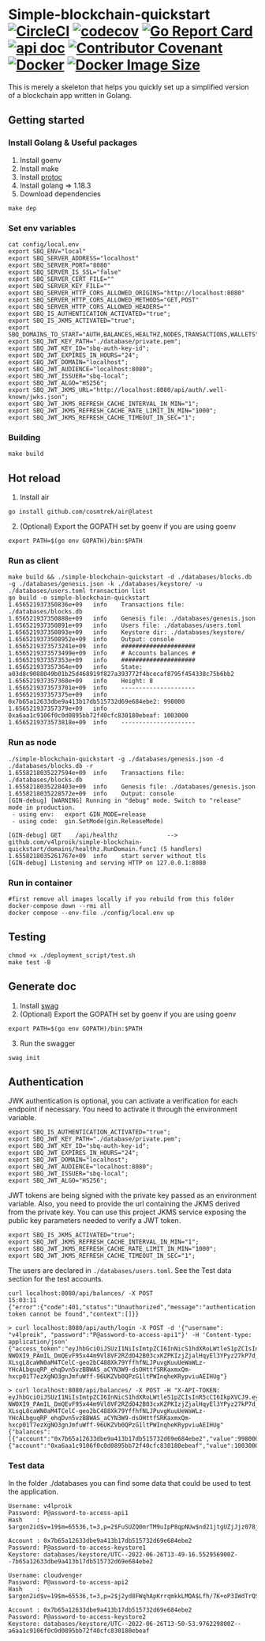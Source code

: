 # Simple-blockchain-quickstart [![CircleCI](https://dl.circleci.com/status-badge/img/gh/v4lproik/simple-blockchain-quickstart/tree/master.svg?style=shield)](https://dl.circleci.com/status-badge/redirect/gh/v4lproik/simple-blockchain-quickstart/tree/master) [![codecov](https://codecov.io/gh/v4lproik/simple-blockchain-quickstart/branch/master/graph/badge.svg?token=LBUG7Y80Q9)](https://codecov.io/gh/v4lproik/simple-blockchain-quickstart) [![Go Report Card](https://goreportcard.com/badge/github.com/v4lproik/simple-blockchain-quickstart)](https://goreportcard.com/report/github.com/v4lproik/simple-blockchain-quickstart) [![api doc](https://badges.aleen42.com/src/apiary.svg)](https://simpleblockchainquickstart.docs.apiary.io/) [![Contributor Covenant](https://img.shields.io/badge/Contributor%20Covenant-2.1-4baaaa.svg)](.github/ISSUE_TEMPLATE/code_of_conduct.md) [![Docker](https://img.shields.io/docker/cloud/build/v4lproik/simple-blockchain-quickstart?label=Docker&style=flat)](https://hub.docker.com/r/v4lproik/simple-blockchain-quickstart/builds) [![Docker Image Size](https://badgen.net/docker/size/v4lproik/simple-blockchain-quickstart?icon=docker&label=image%20size)](https://hub.docker.com/r/v4lproik/simple-blockchain-quickstart/)

This is merely a skeleton that helps you quickly set up a simplified version of a blockchain app written in Golang.
## Getting started
### Install Golang & Useful packages
1. Install goenv
2. Install make
3. Install [protoc](https://grpc.io/docs/protoc-installation/)
4. Install golang => 1.18.3
5. Download dependencies
```
make dep
```
### Set env variables  
```
cat config/local.env
export SBQ_ENV="local"
export SBQ_SERVER_ADDRESS="localhost"
export SBQ_SERVER_PORT="8080"
export SBQ_SERVER_IS_SSL="false"
export SBQ_SERVER_CERT_FILE=""
export SBQ_SERVER_KEY_FILE=""
export SBQ_SERVER_HTTP_CORS_ALLOWED_ORIGINS="http://localhost:8080"
export SBQ_SERVER_HTTP_CORS_ALLOWED_METHODS="GET,POST"
export SBQ_SERVER_HTTP_CORS_ALLOWED_HEADERS=""
export SBQ_IS_AUTHENTICATION_ACTIVATED="true";
export SBQ_IS_JKMS_ACTIVATED="true";
export SBQ_DOMAINS_TO_START="AUTH,BALANCES,HEALTHZ,NODES,TRANSACTIONS,WALLETS"
export SBQ_JWT_KEY_PATH="./database/private.pem";
export SBQ_JWT_KEY_ID="sbq-auth-key-id";
export SBQ_JWT_EXPIRES_IN_HOURS="24";
export SBQ_JWT_DOMAIN="localhost";
export SBQ_JWT_AUDIENCE="localhost:8080";
export SBQ_JWT_ISSUER="sbq-local";
export SBQ_JWT_ALGO="HS256";
export SBQ_JWT_JKMS_URL="http://localhost:8080/api/auth/.well-known/jwks.json";
export SBQ_JWT_JKMS_REFRESH_CACHE_INTERVAL_IN_MIN="1";
export SBQ_JWT_JKMS_REFRESH_CACHE_RATE_LIMIT_IN_MIN="1000";
export SBQ_JWT_JKMS_REFRESH_CACHE_TIMEOUT_IN_SEC="1";
```
### Building  
```
make build
```
## Hot reload
1. Install air
```
go install github.com/cosmtrek/air@latest
```
2. (Optional) Export the GOPATH set by goenv if you are using goenv
```
export PATH=$(go env GOPATH)/bin:$PATH
```
### Run as client
```
make build && ./simple-blockchain-quickstart -d ./databases/blocks.db -g ./databases/genesis.json -k ./databases/keystore/ -u ./databases/users.toml transaction list
go build -o simple-blockchain-quickstart
1.656521937350836e+09	info	Transactions file: ./databases/blocks.db
1.656521937350888e+09	info	Genesis file: ./databases/genesis.json
1.656521937350891e+09	info	Users file: ./databases/users.toml
1.656521937350893e+09	info	Keystore dir: ./databases/keystore/
1.6565219373508952e+09	info	Output: console
1.6565219373573241e+09	info	#####################
1.6565219373573499e+09	info	# Accounts balances #
1.656521937357353e+09	info	#####################
1.656521937357364e+09	info	State: a03d8c9088049b01b25d468919f827a393772f4bcecaf8795f454338c75b6bb2
1.656521937357368e+09	info	Height: 8
1.6565219373573701e+09	info	---------------------
1.656521937357375e+09	info	0x7b65a12633dbe9a413b17db515732d69e684ebe2: 998000
1.656521937357379e+09	info	0xa6aa1c9106f0c0d0895bb72f40cfc830180ebeaf: 1003000
1.6565219373573818e+09	info	---------------------
```
### Run as node
```
./simple-blockchain-quickstart -g ./databases/genesis.json -d ./databases/blocks.db -r
1.6558218035227594e+09  info    Transactions file: ./databases/blocks.db
1.6558218035228403e+09  info    Genesis file: ./databases/genesis.json
1.6558218035228572e+09  info    Output: console
[GIN-debug] [WARNING] Running in "debug" mode. Switch to "release" mode in production.
 - using env:   export GIN_MODE=release
 - using code:  gin.SetMode(gin.ReleaseMode)

[GIN-debug] GET    /api/healthz              --> github.com/v4lproik/simple-blockchain-quickstart/domains/healthz.RunDomain.func1 (5 handlers)
1.6558218035261767e+09  info    start server without tls
[GIN-debug] Listening and serving HTTP on 127.0.0.1:8080
```
### Run in container
```
#first remove all images locally if you rebuild from this folder
docker-compose down --rmi all
docker compose --env-file ./config/local.env up
```
## Testing
```
chmod +x ./deployment_script/test.sh
make test -B
```
## Generate doc
1. Install [swag](https://github.com/swaggo/swag)
2. (Optional) Export the GOPATH set by goenv if you are using goenv
```
export PATH=$(go env GOPATH)/bin:$PATH
```
3. Run the swagger
```
swag init
```
## Authentication
JWK authentication is optional, you can activate a verification for each endpoint if necessary. You need to activate it through the environment variable.
```
export SBQ_IS_AUTHENTICATION_ACTIVATED="true";
export SBQ_JWT_KEY_PATH="./database/private.pem";
export SBQ_JWT_KEY_ID="sbq-auth-key-id";
export SBQ_JWT_EXPIRES_IN_HOURS="24";
export SBQ_JWT_DOMAIN="localhost";
export SBQ_JWT_AUDIENCE="localhost:8080";
export SBQ_JWT_ISSUER="sbq-local";
export SBQ_JWT_ALGO="HS256";
```
JWT tokens are being signed with the private key passed as an environment variable. Also, you need to provide the url containing the JKMS derived from the private key.
You can use this project JKMS service exposing the public key parameters needed to verify a JWT token.
```
export SBQ_IS_JKMS_ACTIVATED="true";
export SBQ_JWT_JKMS_REFRESH_CACHE_INTERVAL_IN_MIN="1";
export SBQ_JWT_JKMS_REFRESH_CACHE_RATE_LIMIT_IN_MIN="1000";
export SBQ_JWT_JKMS_REFRESH_CACHE_TIMEOUT_IN_SEC="1";
```
The users are declared in ```./databases/users.toml```. See the Test data section for the test accounts.
```
curl localhost:8080/api/balances/ -X POST                                                                                                                          15:03:11
{"error":{"code":401,"status":"Unauthorized","message":"authentication token cannot be found","context":[]}}

> curl localhost:8080/api/auth/login -X POST -d '{"username": "v4lproik", "password":"P@assword-to-access-api1"}' -H 'Content-type: application/json'
{"access_token":"eyJhbGciOiJSUzI1NiIsImtpZCI6InNicS1hdXRoLWtleS1pZCIsInR5cCI6IkpXVCJ9.eyJkYXQiOnsiTmFtZSI6InY0bHByb2lrIiwiSGFzaCI6IiRhcmdvbjJpZCR2PTE5JG09NjU1MzYsdD0zLHA9MiRGdVNVWlEwbXJUTTl1SXBQOHFwTlV3JG5kMjFqdGdVWmpKanowNzhqZGxTREt4cWFqdjVwYWl4bG9HR05nVE1KSXcifSwiZXhwIjoxNjU2NTk0MDE1LCJpYXQiOjE2NTY1MDc2MTUsIm5iZiI6MTY1NjUwNzYxNX0.4VBqD9Cg2KH96CioyRtSIlM2edGneXxZLrxG46Qub4Pol-NWOXI9_PAmIL_DmQEvF95x44m9Vl8VF2RZdO42B03cxKZPKIzjZjalHqyEl3YPyz27kP7d_YCCMjSzKMbx8Np7u9orWjlC5MayCB2rtgefag3DkKGJWUAIH5OfDPy6B-XLsgL8caWN0aM4TCelC-geo2bC488Xk79YffhfNLJPuvgKuuUeWaWLz-YHcALbguqRP_ehqDvn5vzBBWAS_aCYN3W9-dsOHttfSRKaxmxQm-hxcp01T7ezXgNO3gnJmfuWff-96UKZVb0QPzG1ltPWInqheKRypviuAEIHUg"}

> curl localhost:8080/api/balances/ -X POST -H "X-API-TOKEN: eyJhbGciOiJSUzI1NiIsImtpZCI6InNicS1hdXRoLWtleS1pZCIsInR5cCI6IkpXVCJ9.eyJkYXQiOnsiTmFtZSI6InY0bHByb2lrIiwiSGFzaCI6IiRhcmdvbjJpZCR2PTE5JG09NjU1MzYsdD0zLHA9MiRGdVNVWlEwbXJUTTl1SXBQOHFwTlV3JG5kMjFqdGdVWmpKanowNzhqZGxTREt4cWFqdjVwYWl4bG9HR05nVE1KSXcifSwiZXhwIjoxNjU2NTk0MDE1LCJpYXQiOjE2NTY1MDc2MTUsIm5iZiI6MTY1NjUwNzYxNX0.4VBqD9Cg2KH96CioyRtSIlM2edGneXxZLrxG46Qub4Pol-NWOXI9_PAmIL_DmQEvF95x44m9Vl8VF2RZdO42B03cxKZPKIzjZjalHqyEl3YPyz27kP7d_YCCMjSzKMbx8Np7u9orWjlC5MayCB2rtgefag3DkKGJWUAIH5OfDPy6B-XLsgL8caWN0aM4TCelC-geo2bC488Xk79YffhfNLJPuvgKuuUeWaWLz-YHcALbguqRP_ehqDvn5vzBBWAS_aCYN3W9-dsOHttfSRKaxmxQm-hxcp01T7ezXgNO3gnJmfuWff-96UKZVb0QPzG1ltPWInqheKRypviuAEIHUg"
{"balances":[{"account":"0x7b65a12633dbe9a413b17db515732d69e684ebe2","value":998000},{"account":"0xa6aa1c9106f0c0d0895bb72f40cfc830180ebeaf","value":1003000}]}
```
### Test data
In the folder ./databases you can find some data that could be used to test the application.  
```
Username: v4lproik
Password: P@assword-to-access-api1
Hash    : $argon2id$v=19$m=65536,t=3,p=2$FuSUZQ0mrTM9uIpP8qpNUw$nd21jtgUZjJjz078jdlSDKxqajv5paixloGGNgTMJIw

Account : 0x7b65a12633dbe9a413b17db515732d69e684ebe2
Password: P@assword-to-access-keystore1
Keystore: databases/keystore/UTC--2022-06-26T13-49-16.552956900Z--7b65a12633dbe9a413b17db515732d69e684ebe2
```
```
Username: cloudvenger
Password: P@assword-to-access-api2
Hash    : $argon2id$v=19$m=65536,t=3,p=2$j2yd8FWqhApKrrqmkkLMQA$Lfh/7K+oP3IWdTrQSjURBS6PFttzlksmozz8kuGBCqk

Account : 0x7b65a12633dbe9a413b17db515732d69e684ebe2
Password: P@assword-to-access-keystore2
Keystore: databases/keystore/UTC--2022-06-26T13-50-53.976229800Z--a6aa1c9106f0c0d0895bb72f40cfc830180ebeaf
```
